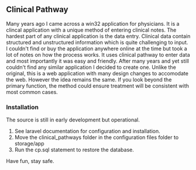 ## Clinical Pathway

Many years ago I came across a win32 application for physicians. It is a clincal application with a unique method of entering clinical notes. The hardest part of any clinical application is the data entry. Clinical data contain structured and unstructured information which is quite challenging to input. I couldn't find or buy the application anywhere online at the time but took a lot of notes on how the process works. It uses clinical pathway to enter data and most importantly it was easy and friendly. After many years and yet still couldn't find any similar application I decided to create one. Unlike the original, this is a web application with many design changes to accomodate the web. However the idea remains the same. If you look beyond the primary function, the method could ensure treatment will be consistent with most common cases.

### Installation

The source is still in early development but operational. 

1. See laravel documentation for configuration and installation.
2. Move the clinical_pathways folder in the configuration files folder to storage/app
3. Run the cp.sql statement to restore the database.

Have fun, stay safe.
